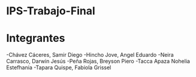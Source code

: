 # IPS-Trabajo-Final
# Integrantes
-Chávez Cáceres, Samir Diego
-Hincho Jove, Angel Eduardo
-Neira Carrasco, Darwin Jesús
-Peña Rojas, Breyson Piero
-Tacca Apaza Nohelia Estefhania
-Tapara Quispe, Fabiola Grissel
